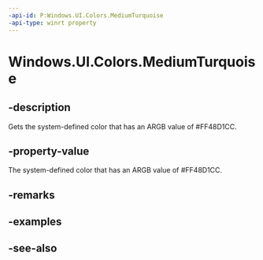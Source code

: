```yaml
---
-api-id: P:Windows.UI.Colors.MediumTurquoise
-api-type: winrt property
---
```


<!-- Property syntax
public Windows.UI.Color MediumTurquoise { get; }
-->

# Windows.UI.Colors.MediumTurquoise

## -description

Gets the system-defined color that has an ARGB value of #FF48D1CC.



## -property-value

The system-defined color that has an ARGB value of #FF48D1CC.

## -remarks

## -examples

## -see-also
